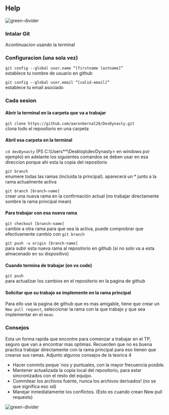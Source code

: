## Help
![green-divider](https://user-images.githubusercontent.com/7065401/52071924-c003ad80-2562-11e9-8297-1c6595f8a7ff.png)
### Intalar Git
Acontinuacion usando la terminal
### Configuracion (una sola vez)

```git config --global user.name “[firstname lastname]”```<br />
establece tu nombre de usuario en github

```git config --global user.email “[valid-email]”```<br />
establece tu email asociado

### Cada sesion

#### Abrir la terminal en la carpeta que va a trabajar
```git clone https://github.com/aaronbernal28/DevDynasty.git```<br />
clona todo el repositorio en una carpeta

#### Abril esa carpeta en la terminal
```cd devDynasty``` (PS C:\Users\**\Desktop\devDynasty> en windows por ejemplo) en adelante los siguientes comandos se deben usar en esa direccion porque ahi esta la copia del repositorio

```git branch```<br />
enumere todas las ramas (incluida la principal). aparecerá un * junto a la rama actualmente activa

```git branch [branch-name]``` <br />
crear una nueva rama en la confirmación actual (no trabajar directamente sombre la rama principal mean)

#### Para trabajar con esa nueva rama
```git checkout [branch-name]``` <br />
cambie a otra rama para que sea la activa, puede comprobrar que efectivamente cambio con ```git branch```

```git push -u origin [branch-name]```<br />
para subir esta nueva rama al repositorio en github (si no solo va a esta almacenado en su dispositivo)

#### Cuando termina de trabajar (en vs code)
```git push``` <br />
para actualizar los cambios en el repositorio en la pagina de github

#### Solicitar que su trabajo se implemente en la rama principal
Para ello use la pagina de github que es mas amigable, tiene que crear un ```New pull request```, seleccionar la rama con la que trabajo y que sea implementar en el ```mean```.

### Consejos
Esta un forma rapida que encontre para comenzar a trabajar en el TP, seguro que van a encontrar mas optimas. Recuerden que no es buena practica trabajar directamente con la rama principal para eso tienen que crearse sus ramas. Adjunto algunos consejos de la teorica 4
- Hacer commits peque˜nos y puntuales, con la mayor frecuencia posible.
- Mantener actualizada la copia local del repositorio, para estar sincronizados con el resto del equipo.
- Commitear los archivos fuente, nunca los archivos derivados! (no se que significa eso xd)
- Manejar inmediatamente los conflictos. (Esto es cuando crean New pull requests)

![green-divider](https://user-images.githubusercontent.com/7065401/52071924-c003ad80-2562-11e9-8297-1c6595f8a7ff.png)
